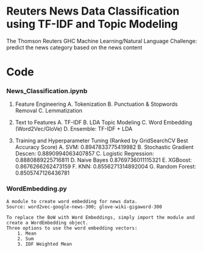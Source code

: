 # Reuters News Data Classification using TF-IDF and Topic Modeling

The Thomson Reuters GHC Machine Learning/Natural Language Challenge: predict the news category based on the news content

# Code

### News_Classification.ipynb

1. Feature Engineering
    A. Tokenization
    B. Punctuation & Stopwords Removal
    C. Lemmatization

    
2. Text to Features
    A. TF-IDF
    B. LDA Topic Modeling
    C. Word Embedding (Word2Vec/GloVe)
    D. Ensemble: TF-IDF + LDA

        
3. Training and Hyperparameter Tuning (Ranked by GridSearchCV Best Accuracy Score)
    A. SVM:  0.8947833775419982
    B. Stochastic Gradient Descen: 0.8890994063407857
    C. Logistic Regression: 0.8880889225716811
    D. Naive Bayes 0.8769736011115321
    E. XGBoost: 0.8676266262473159
    F. KNN: 0.8556271314892004
    G. Random Forest: 0.8505747126436781
    
  


### WordEmbedding.py
	A module to create word embedding for news data. 
	Source: word2vec-google-news-300; glove-wiki-gigaword-300

	To replace the BoW with Word Embeddings, simply import the module and create a WordEmbedding object.
	Three options to use the word embedding vectors: 
		1. Mean
		2. Sum
		3. IDF Weighted Mean


